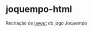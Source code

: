# joquempo-html
<p>Recriação de <a href="https://xd.adobe.com/view/687a4cc8-2440-4846-a6b2-a58ae06dbdb9-3d29/specs/" target="_blank">layout</a> do jogo Joquempo</p>

